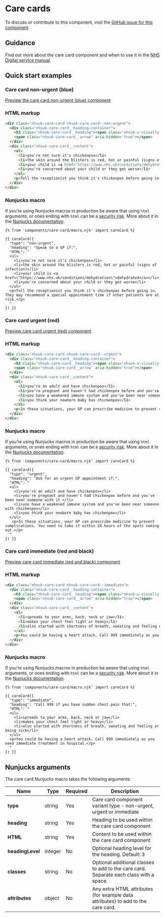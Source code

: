 # Care cards

To discuss or contribute to this component, visit the [GitHub issue for this component](https://github.com/nhsuk/nhsuk-frontend/issues/160).

## Guidance

Find out more about the care card component and when to use it in the [NHS Digital service manual](https://beta.nhs.uk/service-manual/patterns/care-cards/).

## Quick start examples

### Care card non-urgent (blue)

[Preview the care card non-urgent (blue) component](https://nhsuk.github.io/nhsuk-frontend/components/care-card-non-urgent.html)

### HTML markup

```html
<div class="nhsuk-care-card nhsuk-care-card--non-urgent">
  <div class="nhsuk-care-card__heading-container">
    <h3 class="nhsuk-care-card__heading"><span class="nhsuk-u-visually-hidden">Non-urgent advice: </span>Speak to a GP if:</h3>
    <span class="nhsuk-care-card__arrow" aria-hidden="true"></span>
  </div>
  <div class="nhsuk-care-card__content">
    <ul>
      <li>you're not sure it's chickenpox</li>
      <li>the skin around the blisters is red, hot or painful (signs of infection)</li>
      <li>your child is <a href="https://www.nhs.uk/conditions/dehydration">dehydrated</a></li>
      <li>you're concerned about your child or they get worse</li>
    </ul>
    <p>Tell the receptionist you think it's chickenpox before going in. They may recommend a special appointment time if other patients are at risk.</p>
  </div>
</div>
```

### Nunjucks macro

If you’re using Nunjucks macros in production be aware that using `html` arguments, or ones ending with `html` can be a [security risk](https://en.wikipedia.org/wiki/Cross-site_scripting). More about it in the [Nunjucks documentation](https://mozilla.github.io/nunjucks/api.html#user-defined-templates-warning).

```
{% from 'components/care-card/macro.njk' import careCard %}

{{ careCard({
  "type": "non-urgent",
  "heading": "Speak to a GP if:",
  "HTML": "
  <ul>
    <li>you're not sure it's chickenpox</li>
    <li>the skin around the blisters is red, hot or painful (signs of infection)</li>
    <li>your child is <a href=\"https://www.nhs.uk/conditions/dehydration\">dehydrated</a></li>
    <li>you're concerned about your child or they get worse</li>
  </ul>
  <p>Tell the receptionist you think it's chickenpox before going in. They may recommend a special appointment time if other patients are at risk.</p>
  "
}) }}
```

### Care card urgent (red)

[Preview care card urgent (red) component](https://nhsuk.github.io/nhsuk-frontend/components/care-card-urgent.html)

### HTML markup

```html
<div class="nhsuk-care-card nhsuk-care-card--urgent">
  <div class="nhsuk-care-card__heading-container">
    <h3 class="nhsuk-care-card__heading"><span class="nhsuk-u-visually-hidden">Urgent advice: </span>Ask for an urgent GP appointment if:</h3>
    <span class="nhsuk-care-card__arrow" aria-hidden="true"></span>
  </div>
  <div class="nhsuk-care-card__content">
    <ul>
      <li>you're an adult and have chickenpox</li>
      <li>you're pregnant and haven't had chickenpox before and you've been near someone with it </li>
      <li>you have a weakened immune system and you've been near someone with chickenpox</li>
      <li>you think your newborn baby has chickenpox</li>
    </ul>
    <p>In these situations, your GP can prescribe medicine to prevent complications. You need to take it within 24 hours of the spots coming out.</p>
  </div>
</div>
```

### Nunjucks macro

If you’re using Nunjucks macros in production be aware that using `html` arguments, or ones ending with `html` can be a [security risk](https://en.wikipedia.org/wiki/Cross-site_scripting). More about it in the [Nunjucks documentation](https://mozilla.github.io/nunjucks/api.html#user-defined-templates-warning).

```
{% from 'components/care-card/macro.njk' import careCard %}

{{ careCard({
  "type": "urgent",
  "heading": "Ask for an urgent GP appointment if:",
  "HTML": "
  <ul>
    <li>you're an adult and have chickenpox</li>
    <li>you're pregnant and haven't had chickenpox before and you've been near someone with it </li>
    <li>you have a weakened immune system and you've been near someone with chickenpox</li>
    <li>you think your newborn baby has chickenpox</li>
  </ul>
   <p>In these situations, your GP can prescribe medicine to prevent complications. You need to take it within 24 hours of the spots coming out.</p>
  "
}) }}
```

### Care card immediate (red and black)

[Preview care card immediate (red and black) component](https://nhsuk.github.io/nhsuk-frontend/components/care-card-immediate.html)

### HTML markup

```html
<div class="nhsuk-care-card nhsuk-care-card--immediate">
  <div class="nhsuk-care-card__heading-container">
    <h3 class="nhsuk-care-card__heading"><span class="nhsuk-u-visually-hidden">Immediate action required: </span>Call 999 if you have sudden chest pain that:</h3>
    <span class="nhsuk-care-card__arrow" aria-hidden="true"></span>
  </div>
  <div class="nhsuk-care-card__content">
    <ul>
      <li>spreads to your arms, back, neck or jaw</li>
      <li>makes your chest feel tight or heavy</li>
      <li>also started with shortness of breath, sweating and feeling or being sick</li>
    </ul>
    <p>You could be having a heart attack. Call 999 immediately as you need immediate treatment in hospital.</p>
  </div>
</div>
```

### Nunjucks macro

If you’re using Nunjucks macros in production be aware that using `html` arguments, or ones ending with `html` can be a [security risk](https://en.wikipedia.org/wiki/Cross-site_scripting). More about it in the [Nunjucks documentation](https://mozilla.github.io/nunjucks/api.html#user-defined-templates-warning).

```
{% from 'components/care-card/macro.njk' import careCard %}

{{ careCard({
  "type": "immediate",
  "heading": "Call 999 if you have sudden chest pain that:",
  "HTML": "
  <ul>
    <li>spreads to your arms, back, neck or jaw</li>
    <li>makes your chest feel tight or heavy</li>
    <li>also started with shortness of breath, sweating and feeling or being sick</li>
  </ul>
  <p>You could be having a heart attack. Call 999 immediately as you need immediate treatment in hospital.</p>
  "
}) }}
```

## Nunjucks arguments

The care card Nunjucks macro takes the following arguments:

| Name                    | Type     | Required  | Description  |
| ------------------------|----------|-----------|--------------|
| **type**                | string   | Yes       | Care card component variant type - non-urgent, urgent or immediate |
| **heading**             | string   | Yes       | Heading to be used within the care card component |
| **HTML**                | string   | Yes       | Content to be used within the care card component |
| **headingLevel**        | integer  | No        | Optional heading level for the  heading. Default: 3 |
| **classes**             | string   | No        | Optional additional classes to add to the care card. Separate each class with a space. |
| **attributes**          | object   | No        | Any extra HTML attributes (for example data attributes) to add to the care card. |
